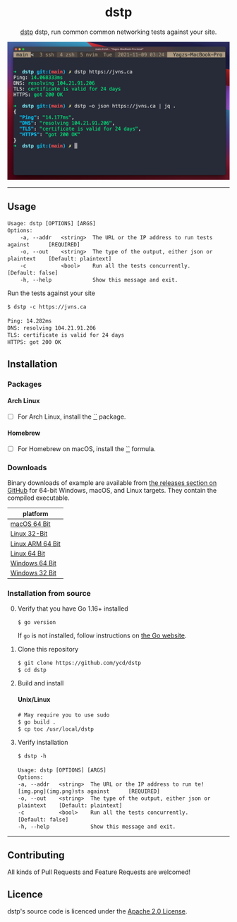 <div align="center">
<h1>dstp</h1>

[dstp](https://github.com/ycd/dstp) dstp, run common common networking tests against your site.

![dstp gif](assets/dstp.png)

</div>


---

## Usage

```
Usage: dstp [OPTIONS] [ARGS]
Options:
	-a, --addr   <string>  The URL or the IP address to run tests against      [REQUIRED]
	-o, --out    <string>  The type of the output, either json or plaintext    [Default: plaintext] 
	-c           <bool>    Run all the tests concurrently.                     [Default: false]
	-h, --help             Show this message and exit.
```

Run the tests against your site

```
$ dstp -c https://jvns.ca

Ping: 14.282ms
DNS: resolving 104.21.91.206
TLS: certificate is valid for 24 days
HTTPS: got 200 OK
```

## Installation

### Packages

#### Arch Linux

* [ ] For Arch Linux, install the [``]() package.

#### Homebrew

* [ ] For Homebrew on macOS, install the [``]() formula.

### Downloads

Binary downloads of example are available from [the releases section on GitHub](https://github.com/ycd/dstp/releases/)
for 64-bit Windows, macOS, and Linux targets. They contain the compiled executable.

| platform     |
| ----------- | 
| [macOS 64 Bit](https://github.com/ycd/toc/releases/download/v0.2.5/toc_0.2.5_darwin_x86_64.tar.gz)
| [Linux 32-Bit](https://github.com/ycd/toc/releases/download/v0.2.5/toc_0.2.5_linux_i386.tar.gz)
| [Linux ARM 64 Bit](https://github.com/ycd/toc/releases/download/v0.2.5/toc_0.2.5_linux_arm64.tar.gz)
| [Linux 64 Bit](https://github.com/ycd/toc/releases/download/v0.2.5/toc_0.2.5_linux_x86_64.tar.gz)
| [Windows 64 Bit](https://github.com/ycd/toc/releases/download/v0.2.5/toc_0.2.5_windows_x86_64.zip)
| [Windows 32 Bit](https://github.com/ycd/toc/releases/download/v0.2.5/toc_0.2.5_windows_i386.zip)

### Installation from source

0. Verify that you have Go 1.16+ installed

   ```
   $ go version
   ```

   If `go` is not installed, follow instructions on [the Go website](https://golang.org/doc/install).

1. Clone this repository

   ```
   $ git clone https://github.com/ycd/dstp 
   $ cd dstp
   ```

2. Build and install

   #### Unix/Linux
   ```
   # May require you to use sudo
   $ go build .
   $ cp toc /usr/local/dstp
   ```

3. Verify installation

   ```
   $ dstp -h 

   Usage: dstp [OPTIONS] [ARGS]
   Options:
   -a, --addr   <string>  The URL or the IP address to run te![img.png](img.png)sts against      [REQUIRED]
   -o, --out    <string>  The type of the output, either json or plaintext    [Default: plaintext]
   -c           <bool>    Run all the tests concurrently.                     [Default: false]
   -h, --help             Show this message and exit.
   ```

---

## Contributing

All kinds of Pull Requests and Feature Requests are welcomed!

## Licence

dstp's source code is licenced under the [Apache 2.0 License](https://www.apache.org/licenses/LICENSE-2.0.txt).
